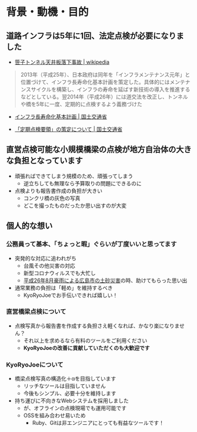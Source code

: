 背景・動機・目的
================


道路インフラは5年に1回、法定点検が必要になりました
-------------------------------------------------

* [笹子トンネル天井板落下事故 | wikipedia](https://ja.wikipedia.org/wiki/笹子トンネル天井板落下事故)

> 2013年（平成25年）、日本政府は同年を「インフラメンテナンス元年」と位置づけて、インフラ長寿命化基本計画を策定した。具体的にはメンテナンスサイクルを構築し、インフラの寿命を延ばす新技術の導入を推進するなどとしている。翌2014年（平成26年）には道交法を改正し、トンネルや橋を5年に一度、定期的に点検するよう義務づけた

* [インフラ長寿命化基本計画 | 国土交通省](https://www.mlit.go.jp/sogoseisaku/sosei_point_mn_000010.html)

* [「定期点検要領」の策定について | 国土交通省](
https://www.mlit.go.jp/report/press/road01_hh_000429.html)


直営点検可能な小規模橋梁の点検が地方自治体の大きな負担となっています
--------------------------------------------------------------------

* 頑張ればできてしまう規模のため、頑張ってしまう
  * 逆立ちしても無理なら予算取りの問題にできるのに
* 点検よりも報告書作成の負担が大きい
  * コンクリ橋の灰色の写真
  * どこを撮ったものだったか思い出すのが大変


個人的な想い
------------

### 公務員って基本、「ちょっと暇」ぐらいが丁度いいと思ってます

* 突発的な対応に追われがち
  * 台風その他災害の対応
  * 新型コロナウィルスでも大忙し
  * [平成26年8月豪雨による広島市の土砂災害](https://ja.wikipedia.org/wiki/平成26年8月豪雨による広島市の土砂災害)の時、助けてもらった思い出
* 通常業務の負担は「軽め」を維持するべき
  * KyoRyoJoeでお手伝いできれば嬉しい！

### 直営橋梁点検について

* 点検写真から報告書を作成する負担さえ軽くなれば、かなり楽になりません？
  * それ以上を求めるなら有料のツールをご利用ください
  * **KyoRyoJoeの改善に貢献していただくのも大歓迎です**

### KyoRyoJoeについて

* 橋梁点検写真の構造化＋αを目指しています
  * リッチなツールは目指していません
  * 今後もシンプル、必要十分を維持します
* 持ち運びに不向きなWebシステムを採用しました
  * が、オフラインの点検現場でも運用可能です
  * OSSを組み合わせ易いため
    * Ruby、Gitは非エンジニアにとっても有益なツールです！
